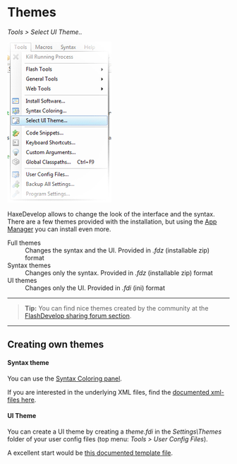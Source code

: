 # Themes

_Tools > Select UI Theme.._
  
<img src="img/haxedevelop-ui-theme.png" class="pull-right" alt="Select HaxeDevelop UI Theme" />

HaxeDevelop allows to change the look of the interface and the syntax. 
There are a few themes provided with the installation, but using the <a href="app-manager.html">App Manager</a> you can install even more. 

<dl>
  <dt>Full themes</dt>
  <dd>Changes the syntax and the UI. Provided in <em>.fdz</em> (installable zip) format</dd>
  
  <dt>Syntax themes</dt>
  <dd>Changes only the syntax. Provided in <em>.fdz</em> (installable zip) format</dd>
  
  <dt>UI themes</dt>
  <dd>Changes only the UI. Provided in <em>.fdi</em> (ini) format</dd>
</dl>

---

> **Tip:** You can find nice themes created by the community at the <a href="http://www.flashdevelop.org/community/viewforum.php?f=20">FlashDevelop sharing forum section</a>.

--- 

## Creating own themes

#### Syntax theme

You can use the [Syntax Coloring panel](syntax-coloring.html). 

If you are interested in the underlying XML files, find the [documented xml-files here](
https://github.com/gene-pavlovsky/flashdevelop-colors-solarized/tree/master/doc/syntax).

#### UI Theme

You can create a UI theme by creating a _theme.fdi_ in the _Settings\Themes_ folder of your user config files (top menu: _Tools > User Config Files_).

A excellent start would be [this documented template file](https://github.com/gene-pavlovsky/flashdevelop-colors-solarized/blob/master/doc/theme.fdi).